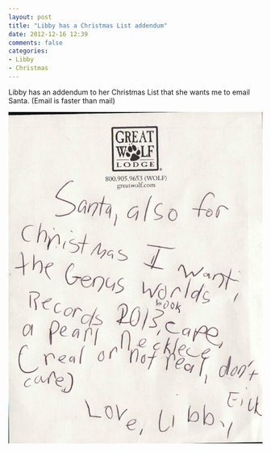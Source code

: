 ```yaml
---
layout: post
title: "Libby has a Christmas List addendum"
date: 2012-12-16 12:39
comments: false
categories: 
- Libby
- Christmas
---
```

Libby has an addendum to her Christmas List that she wants me to email Santa. (Email is faster than mail)

![Libby adds addendum to Christmas List](/assets/images/2012/2012-12-16/libby-santa-addendum.jpg)


